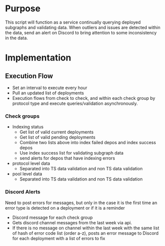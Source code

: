 # Purpose

This script will function as a service continually querying deployed subgraphs and validating data. When outliers and issues are detected within the data, send an alert on Discord to bring attention to some inconsistency in the data.

# Implementation

## Execution Flow

- Set an interval to execute every hour
- Pull an updated list of deployments
- Execution flows from check to check, and within each check group by protocol type and execute queries/validation asynchronously.

### Check groups

- Indexing status
  - Get list of valid current deployments
  - Get list of valid pending deployments
  - Combine two lists above into index failed depos and index success depos
  - Use index success list for validating subgraph data
  - send alerts for depos that have indexing errors
- protocol level data
  - Separated into TS data validation and non TS data validation
- pool level data
  - Separated into TS data validation and non TS data validation

### Discord Alerts

Need to post errors for messages, but only in the case it is the first time an error type is detected on a deployment or if it is a reminder

- Discord message for each check group
- Gets discord channel messages from the last week via api.
- If there is no message on channel within the last week with the same list of hash of error code list (order a-z), posts an error message to Discord for each deployment with a list of errors to fix
